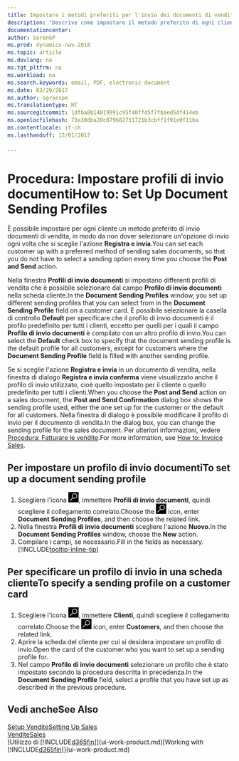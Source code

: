 ```yaml
---
title: Impostare i metodi preferiti per l'invio dei documenti di vendita
description: "Descrive come impostare il metodo preferito di ogni cliente per l'invio dei documenti di vendita, ad esempio e-mail, PDF, documento elettronico, e così via."
documentationcenter: 
author: SorenGP
ms.prod: dynamics-nav-2018
ms.topic: article
ms.devlang: na
ms.tgt_pltfrm: na
ms.workload: na
ms.search.keywords: email, PDF, electronic document
ms.date: 03/29/2017
ms.author: sgroespe
ms.translationtype: HT
ms.sourcegitcommit: 1dfba8b14019991c95f40ffd5f7fbaed5df414eb
ms.openlocfilehash: 73a30dba28c079682711721b3cbff1f91e0f11ba
ms.contentlocale: it-ch
ms.lasthandoff: 12/01/2017

---
```

# <a name="how-to-set-up-document-sending-profiles"></a><span data-ttu-id="094ba-103">Procedura: Impostare profili di invio documenti</span><span class="sxs-lookup"><span data-stu-id="094ba-103">How to: Set Up Document Sending Profiles</span></span>
<span data-ttu-id="094ba-104">È possibile impostare per ogni cliente un metodo preferito di invio documenti di vendita, in modo da non dover selezionare un'opzione di invio ogni volta che si sceglie l'azione **Registra e invia**.</span><span class="sxs-lookup"><span data-stu-id="094ba-104">You can set each customer up with a preferred method of sending sales documents, so that you do not have to select a sending option every time you choose the **Post and Send** action.</span></span>

<span data-ttu-id="094ba-105">Nella finestra **Profili di invio documenti** si impostano differenti profili di vendita che è possibile selezionare dal campo **Profilo di invio documenti** nella scheda cliente.</span><span class="sxs-lookup"><span data-stu-id="094ba-105">In the **Document Sending Profiles** window, you set up different sending profiles that you can select from in the **Document Sending Profile** field on a customer card.</span></span> <span data-ttu-id="094ba-106">È possibile selezionare la casella di controllo **Default** per specificare che il profilo di invio documenti è il profilo predefinito per tutti i clienti, eccetto per quelli per i quali il campo **Profilo di invio documenti** è compilato con un altro profilo di invio.</span><span class="sxs-lookup"><span data-stu-id="094ba-106">You can select the **Default** check box to specify that the document sending profile is the default profile for all customers, except for customers where the **Document Sending Profile** field is filled with another sending profile.</span></span>

<span data-ttu-id="094ba-107">Se si sceglie l'azione **Registra e invia** in un documento di vendita, nella finestra di dialogo **Registra e invia conferma** viene visualizzato anche il profilo di invio utilizzato, cioè quello impostato per il cliente o quello predefinito per tutti i clienti.</span><span class="sxs-lookup"><span data-stu-id="094ba-107">When you choose the **Post and Send** action on a sales document, the **Post and Send Confirmation** dialog box shows the sending profile used, either the one set up for the customer or the default for all customers.</span></span> <span data-ttu-id="094ba-108">Nella finestra di dialogo è possibile modificare il profilo di invio per il documento di vendita.</span><span class="sxs-lookup"><span data-stu-id="094ba-108">In the dialog box, you can change the sending profile for the sales document.</span></span> <span data-ttu-id="094ba-109">Per ulteriori informazioni, vedere [Procedura: Fatturare le vendite](sales-how-invoice-sales.md).</span><span class="sxs-lookup"><span data-stu-id="094ba-109">For more information, see [How to: Invoice Sales](sales-how-invoice-sales.md).</span></span>

## <a name="to-set-up-a-document-sending-profile"></a><span data-ttu-id="094ba-110">Per impostare un profilo di invio documenti</span><span class="sxs-lookup"><span data-stu-id="094ba-110">To set up a document sending profile</span></span>
1. <span data-ttu-id="094ba-111">Scegliere l'icona ![Cerca pagina o report](media/ui-search/search_small.png "icona Cerca pagina o report"), immettere **Profili di invio documenti**, quindi scegliere il collegamento correlato.</span><span class="sxs-lookup"><span data-stu-id="094ba-111">Choose the ![Search for Page or Report](media/ui-search/search_small.png "Search for Page or Report icon") icon, enter **Document Sending Profiles**, and then choose the related link.</span></span>
2. <span data-ttu-id="094ba-112">Nella finestra **Profili di invio documenti** scegliere l'azione **Nuovo**.</span><span class="sxs-lookup"><span data-stu-id="094ba-112">In the **Document Sending Profiles** window, choose the **New** action.</span></span>
3. <span data-ttu-id="094ba-113">Compilare i campi, se necessario.</span><span class="sxs-lookup"><span data-stu-id="094ba-113">Fill in the fields as necessary.</span></span> [!INCLUDE[tooltip-inline-tip](includes/tooltip-inline-tip_md.md)]

## <a name="to-specify-a-sending-profile-on-a-customer-card"></a><span data-ttu-id="094ba-114">Per specificare un profilo di invio in una scheda cliente</span><span class="sxs-lookup"><span data-stu-id="094ba-114">To specify a sending profile on a customer card</span></span>
1. <span data-ttu-id="094ba-115">Scegliere l'icona ![Cerca pagina o report](media/ui-search/search_small.png "icona Cerca pagina o report"), immettere **Clienti**, quindi scegliere il collegamento correlato.</span><span class="sxs-lookup"><span data-stu-id="094ba-115">Choose the ![Search for Page or Report](media/ui-search/search_small.png "Search for Page or Report icon") icon, enter **Customers**, and then choose the related link.</span></span>
2. <span data-ttu-id="094ba-116">Aprire la scheda del cliente per cui si desidera impostare un profilo di invio.</span><span class="sxs-lookup"><span data-stu-id="094ba-116">Open the card of the customer who you want to set up a sending profile for.</span></span>
3. <span data-ttu-id="094ba-117">Nel campo **Profilo di invio documenti** selezionare un profilo che è stato impostato secondo la procedura descritta in precedenza.</span><span class="sxs-lookup"><span data-stu-id="094ba-117">In the **Document Sending Profile** field, select a profile that you have set up as described in the previous procedure.</span></span>

## <a name="see-also"></a><span data-ttu-id="094ba-118">Vedi anche</span><span class="sxs-lookup"><span data-stu-id="094ba-118">See Also</span></span>
[<span data-ttu-id="094ba-119">Setup Vendite</span><span class="sxs-lookup"><span data-stu-id="094ba-119">Setting Up Sales</span></span>](sales-setup-sales.md)  
[<span data-ttu-id="094ba-120">Vendite</span><span class="sxs-lookup"><span data-stu-id="094ba-120">Sales</span></span>](sales-manage-sales.md)  
<span data-ttu-id="094ba-121">[Utilizzo di [!INCLUDE[d365fin](includes/d365fin_md.md)]](ui-work-product.md)</span><span class="sxs-lookup"><span data-stu-id="094ba-121">[Working with [!INCLUDE[d365fin](includes/d365fin_md.md)]](ui-work-product.md)</span></span>

